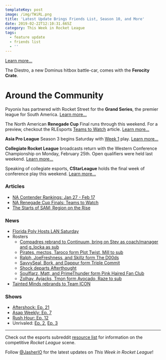```yaml
---
templateKey: post
image: /img/TWiRL.png
title: 'Latest Update Brings Friends List, Season 10, and More'
date: 2019-02-22T12:10:31.665Z
category: This Week in Rocket League
tags:
  - feature update
  - friends list
  - ''
---
```

[Learn more...](https://www.reddit.com/r/RocketLeague/comments/ascl98/rocket_league_patch_notes_v158_friends_update/)

The Diestro, a new Dominus hitbox battle-car, comes with the **Ferocity Crate**.

# Around the Community

Psyonix has partnered with Rocket Street for the **Grand Series**, the premier league for South America. [Learn more...](https://www.rocketleagueesports.com/news/introducing-the-south-american-grand-series/)

The North American **Renegade Cup** Final runs through this weekend. For a preview, checkout the RLEsports [Teams to Watch](https://www.rocketleagueesports.com/news/na-renegade-cup-finals-teams-to-watch/) article. [Learn more...]()

**Asia Pro League** Season 3 begins Saturday with [Week 1](https://twitter.com/apl_esports/status/1098523073345736706) play. [Learn more...](https://liquipedia.net/rocketleague/1NE_eSports/Asia_Pro_League/Season_3/League_Play)

**Collegiate Rocket League** broadcasts return with the Western Conference Championship on Monday, February 25th. Open qualifiers were held last weekend. [Learn more...](https://liquipedia.net/rocketleague/Collegiate_Rocket_League/Season_3/Western/Qualifier)

Speaking of collegiate esports, **CStarLeague** holds the final week of conference play this weekend. [Learn more...](https://cstarleague.com/rl/schedules)

### Articles

* [NA Contender Rankings: Jan 27 - Feb 17](https://www.reddit.com/r/RocketLeagueEsports/comments/asy9zr/na_contender_rankings_weeks_0127_0217/)
* [NA Renegade Cup Finals: Teams to Watch](https://www.rocketleagueesports.com/news/na-renegade-cup-finals-teams-to-watch/)
* [The Starts of SAM: Region on the Rise](https://octane.gg/news/the-stars-of-sam-region-on-the-rise)

### News

* [Florida Poly Hosts LAN Saturday](https://twitter.com/FPUEsports/status/1091339435017490432)
* Rosters
  * [Compadres rebrand to Continuum, bring on Stev as coach/manager and g_locka as sub](https://twitter.com/AeonRL/status/1098033094425231360)
  * [Pirates, mectos, Taroco form Plot Twist, Mill to sub](https://twitter.com/unwise_pirates/status/1098020801230655488)
  * [Ralph, JoeFreshness, and Skillz form The D00ds](https://twitter.com/Ralph_080/status/1096914253477564416)
  * [SavvySeal, Bork, and Dappur form Triple Commit](https://twitter.com/SavvySeal/status/1097188135010750466)
  * [Shock departs Afterthought](https://i.redd.it/jtu14se8igh21.jpg)
  * [Soulflarz, Matt, and PrimeThunder form Pink Haired Fan Club](https://twitter.com/Soulflarz/status/1096637260622151681)
  * [Zolhay, Ayjacks, Tmon form Avocado, Raze to sub](https://twitter.com/Zolhay/status/1098068458435010560)
* [Tainted Minds rebrands to Team ICON](https://twitter.com/TeamICON/status/1098373735155884032)

### Shows

* [Aftershock: Ep. 21](https://www.youtube.com/watch?v=8dA_tawIn1Y&feature=youtu.be)
* [Asap Weekly: Ep. 7](https://asapweekly.podbean.com/e/rocket-league-7-dreamhack-afterthoughts/)
* [Rush Hour: Ep. 12](https://www.youtube.com/watch?v=R7HCKVKbyQk&feature=youtu.be)
* Unrivaled: [Ep. 2](https://www.twitch.tv/videos/376257646), [Ep. 3](https://www.twitch.tv/videos/383568867)

---

Check out the esports subreddit [resource list](https://www.reddit.com/r/RocketLeagueEsports/wiki/links) for information on the competitive *Rocket League* scene.

Follow [@JasherIO](https://twitter.com/JasherIO) for the latest updates on *This Week in Rocket League*!
